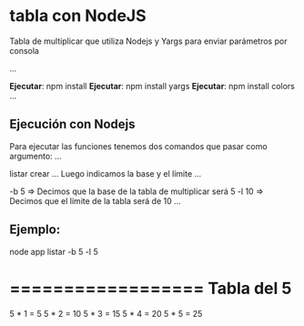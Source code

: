 # tabla con NodeJS

Tabla de multiplicar que utiliza Nodejs y Yargs para enviar parámetros por consola

...

**Ejecutar**: npm install
**Ejecutar**: npm install yargs
**Ejecutar**: npm install colors
...

## Ejecución con Nodejs
Para ejecutar las funciones tenemos dos comandos que pasar como argumento:
...

listar
crear
...
Luego indicamos la base y el límite
...

-b 5 => Decimos que la base de la tabla de multiplicar será 5
-l 10 => Decimos que el límite de la tabla será de 10
...

## Ejemplo:
node app listar -b 5 -l 5

==================
  Tabla del 5  
==================
5 * 1 = 5
5 * 2 = 10
5 * 3 = 15
5 * 4 = 20
5 * 5 = 25

